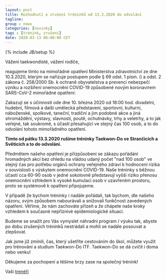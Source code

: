 ```yaml
---
layout: post
title: Rozhodnutí o zrušení tréninků od 13.3.2020 do odvolání
tagline: 
group : news
categories: [novinky]
tags : [trénink, zrušení]
date: 2020-03-13 06:00:00 CET
---
```

{% include JB/setup %}

Vážení taekwondisté, vážení rodiče,

reagujeme tímto na mimořádné opatření Ministerstva zdravotnictví  ze dne 10.3.2020, kterým se nařizuje postupem podle § 69 odst. 1 písm. i) a odst. 2 zákona č. 258/2000 Sb. k ochraně obyvatelstva a prevenci nebezpečí vzniku a rozšíření onemocnění COVID-19 způsobené novým koronavirem SARS-CoV-2  mimořádné opatření:

Zakazují se s účinností ode dne 10. března 2020 od 18:00 hod. divadelní, hudební, filmová a další umělecká představení, sportovní, kulturní, náboženské, spolkové, taneční, tradiční a jim podobné akce a jiná shromáždění, výstavy, slavnosti, poutě, ochutnávky, trhy a veletrhy, a to jak veřejné, tak soukromé, s účastí přesahující ve stejný čas 100 osob, a to do odvolání tohoto mimořádného opatření.

**Tímto od pátku 13.3.2020 rušíme tréninky Taekwon-Do ve Strančicích a Světicích a to do odvolání.**

Předmětem našeho opatření je přizpůsobení se zákazu pořádání hromadných akcí bez ohledu na vládou udaný počet "nad 100 osob" ve stejný čas pro potřebu orgánů ochrany veřejného zdraví k hodnocení rizika v souvislosti s výskytem onemocnění COVID-19. Naše tréninky s běžnou účastí cca 60-90 osob v jedné sokolovně představují vyšší riziko přenosu onemocnění vzhledem k vysoké kumulaci osob v uzavřeném prostoru, proto se systémově k opatření připojujeme.

V případě že bychom tréninky i nadále pořádali, tak bychom, dle našeho názoru, svým způsobem nabourávali a snižovali funkčnost zavedených opatření.
Věříme, že nám zachováte přízeň a že chápete naše kroky vzhledem k současné nepříznivé epidemiologické situaci. 

Budeme se snažit pro Vás vymyslet náhradní program / výuku tak, abyste po dobu zrušených tréninků nestrádali a mohli se nadále posouvat a zlepšovat. 

Jak jsme již zmínili, čas, který ušetříte cestováním do škol, můžete využít pro trénování a studium Taekwon-Do ITF. Taekwon-Do se dá cvičit i doma nebo venku!

Děkujeme za pochopení a těšíme brzy zase na společný trénink!

Vaši [trenéři](/treneri)
